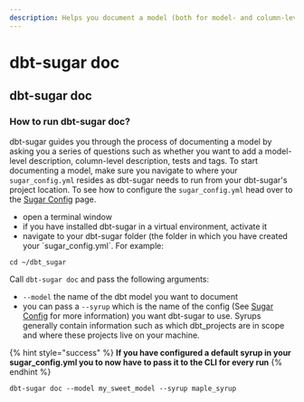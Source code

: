 ```yaml
---
description: Helps you document a model (both for model- and column-level descriptions)
---
```


# dbt-sugar doc

## dbt-sugar doc

### How to run dbt-sugar doc?

dbt-sugar guides you through the process of documenting a model by asking you a series of questions such as whether you want to add a model-level description, column-level description, tests and tags. To start documenting a model, make sure you navigate to where your `sugar_config.yml` resides as dbt-sugar needs to run from your dbt-sugar's project location. To see how to configure the `sugar_config.yml` head over to the [Sugar Config](../../installation-and-configuration/configuration/sugar-config.md) page. 

* open a terminal window
* if you have installed dbt-sugar in a virtual environment, activate it
* navigate to your dbt-sugar folder \(the folder in which you have created your \`sugar\_config.yml\`. For example:

```
cd ~/dbt_sugar
```

Call `dbt-sugar doc` and pass the following arguments:

* `--model` the name of the dbt model you want to document
* you can pass a `--syrup` which is the name of the config \(See [Sugar Config](../../installation-and-configuration/configuration/sugar-config.md) for more information\) you want dbt-sugar to use. Syrups generally contain information such as which dbt\_projects are in scope and where these projects live on your machine. 

{% hint style="success" %}
**If you have configured a default syrup in your sugar\_config.yml you to now have to pass it to the CLI for every run**
{% endhint %}

```text
dbt-sugar doc --model my_sweet_model --syrup maple_syrup
```


